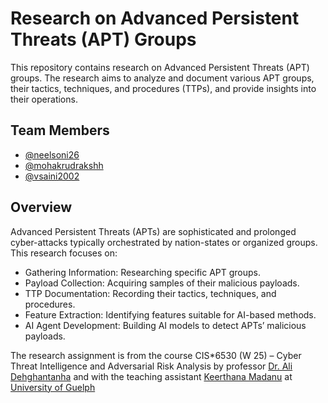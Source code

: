 # Research on Advanced Persistent Threats (APT) Groups

This repository contains research on Advanced Persistent Threats (APT) groups. The research aims to analyze and document various APT groups, their tactics, techniques, and procedures (TTPs), and provide insights into their operations.

## Team Members

- [@neelsoni26](https://github.com/neelsoni26)
- [@mohakrudrakshh](https://github.com/mohakrudrakshh)
- [@vsaini2002](https://github.com/vsaini2002)

## Overview

Advanced Persistent Threats (APTs) are sophisticated and prolonged cyber-attacks typically orchestrated by nation-states or organized groups. This research focuses on:

- Gathering Information: Researching specific APT groups. 
- Payload Collection: Acquiring samples of their malicious payloads. 
- TTP Documentation: Recording their tactics, techniques, and procedures. 
- Feature Extraction: Identifying features suitable for AI-based methods. 
- AI Agent Development: Building AI models to detect APTs’ malicious payloads. 

The research assignment is from the course CIS*6530 (W 25) – Cyber Threat Intelligence and Adversarial Risk Analysis by professor [Dr. Ali Dehghantanha](https://www.uoguelph.ca/computing/people/ali-dehghantanha) and with the teaching assistant [Keerthana Madanu](kmadanu@uoguelph.ca) at [University of Guelph](http://uoguelph.ca) 
